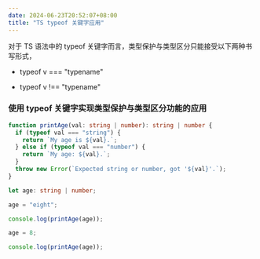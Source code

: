 ```yaml
---
date: 2024-06-23T20:52:07+08:00
title: "TS typeof 关键字应用"
---
```


对于 TS 语法中的 typeof 关键字而言，类型保护与类型区分只能接受以下两种书写形式，

- typeof v === "typename"

- typeof v !== "typename"

### 使用 typeof 关键字实现类型保护与类型区分功能的应用

```ts
function printAge(val: string | number): string | number {
  if (typeof val === "string") {
    return `My age is ${val}.`;
  } else if (typeof val === "number") {
    return `My age: ${val}.`;
  }
  throw new Error(`Expected string or number, got '${val}'.`);
}

let age: string | number;

age = "eight";

console.log(printAge(age));

age = 8;

console.log(printAge(age));
```
